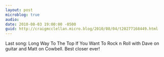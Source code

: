 ```yaml
---
layout: post
microblog: true
audio: 
date: 2010-08-03 19:00:00 -0500
guid: http://craigmcclellan.micro.blog/2010/08/04/t20277168449.html
---
```

Last song: Long Way To The Top If You Want To Rock n Roll with Dave on guitar and Matt on Cowbell. Best closer ever!
